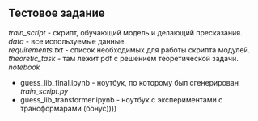 ## Тестовое задание  
*train_script* - скрипт, обучающий модель и делающий пресказания.  
*data* - все используемые данные.  
*requirements.txt* - список необходимых для работы скрипта модулей.  
*theoretic_task* - там лежит pdf с решением теоретической задачи.  
*notebook*    
- guess\_lib\_final.ipynb - ноутбук, по которому был сгенерирован *train_script.py*  
- guess\_lib\_transformer.ipynb - ноутбук с экспериментами с трансформарами (бонус))))  

